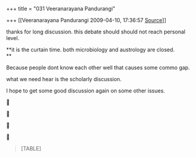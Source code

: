 +++
title = "031 Veeranarayana Pandurangi"

+++
[[Veeranarayana Pandurangi	2009-04-10, 17:36:57 [Source](https://groups.google.com/g/bvparishat/c/ndM3ri0Fp48)]]



thanks for long discussion. this debate should should not reach personal level.

**it is the curtain time. both microbiology and austrology are closed.  
**

Because people dont know each other well that causes some commo gap.

what we need hear is the scholarly discussion.

I hope to get some good discussion again on some other issues.

  










> [TABLE]

